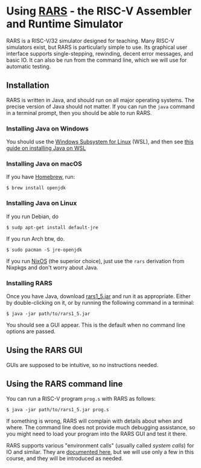 # Using [RARS](https://github.com/TheThirdOne/rars) - the RISC-V Assembler and Runtime Simulator

RARS is a RISC-V/32 simulator designed for teaching.  Many RISC-V
simulators exist, but RARS is particularly simple to use.  Its
graphical user interface supports single-stepping, rewinding, decent
error messages, and basic IO.  It can also be run from the command
line, which we will use for automatic testing.

## Installation

RARS is written in Java, and should run on all major operating
systems.  The precise version of Java should not matter.  If you can
run the `java` command in a terminal prompt, then you should be able
to run RARS.

### Installing Java on Windows

You should use the [Windows Subsystem for
Linux](https://docs.microsoft.com/en-us/windows/wsl/install) (WSL),
and then see [this guide on installing Java on
WSL](https://kontext.tech/article/621/install-open-jdk-on-wsl)

### Installing Java on macOS

If you have [Homebrew](https://brew.sh/), run:

    $ brew install openjdk

### Installing Java on Linux

If you run Debian, do

    $ sudp apt-get install default-jre

If you run Arch btw, do.

    $ sudo pacman -S jre-openjdk

If you run [NixOS](https://nixos.org/) (the superior choice), just use
the `rars` derivation from Nixpkgs and don't worry about Java.

### Installing RARS

Once you have Java, download
[rars1_5.jar](https://github.com/TheThirdOne/rars/releases/download/v1.5/rars1_5.jar)
and run it as appropriate.  Either by double-clicking on it, or by
running the following command in a terminal:

    $ java -jar path/to/rars1_5.jar

You should see a GUI appear.  This is the default when no command line
options are passed.

## Using the RARS GUI

GUIs are supposed to be intuitive, so no instructions needed.

## Using the RARS command line

You can run a RISC-V program `prog.s` with RARS as follows:

    $ java -jar path/to/rars1_5.jar prog.s

If something is wrong, RARS will complain with details about when and
where.  The command line does not provide much debugging assistance,
so you might need to load your program into the RARS GUI and test it
there.

RARS supports various "environment calls" (usually called *system
calls*) for IO and similar.  They are [documented
here](https://github.com/TheThirdOne/rars/wiki/Environment-Calls), but
we will use only a few in this course, and they will be introduced as
needed.
